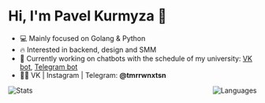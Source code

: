<h1 align="left">Hi, I'm Pavel Kurmyza 👋</h1>

- 💻 Mainly focused on Golang & Python
- 🔥 Interested in backend, design and SMM
- 💬 Currently working on chatbots with the schedule of my university: [VK bot](http://vk.me/scheduleofulstu), [Telegram bot](https://t.me/scheduleofulstubot)
- 👨‍💻 VK | Instagram | Telegram: **@tmrrwnxtsn**

<img align="left" src="https://github-readme-streak-stats.herokuapp.com/?user=tmrrwnxtsn&theme=algolia" alt="Stats" />
<img align="right" alt="Languages" src="https://github-readme-stats-eight-theta.vercel.app/api/top-langs/?username=tmrrwnxtsn&theme=algolia&layout=compact" />
